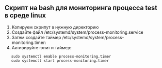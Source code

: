 ## Скрипт на bash для мониторинга процесса test в среде linux
1. Копируем скрипут в нужную директорию
2. Создайте файл /etc/systemd/system/process-monitoring.service
3. Затем создайте таймер /etc/systemd/system/process-monitoring.timer:
4. Активируйте юнит и таймер:
```sudo systemctl daemon-reload
   sudo systemctl enable process-monitoring.timer
   sudo systemctl start process-monitoring.timer
```
